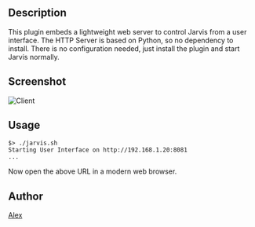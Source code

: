 <!---
IMPORTANT
=========
This README.md is displayed in the WebStore as well as within Jarvis app
Please do not change the structure of this file
Fill-in Description, Usage & Author sections
Make sure to rename the [en] folder into the language code your plugin is written in (ex: fr, es, de, it...)
For multi-language plugin:
- clone the language directory and translate commands/functions.sh
- optionally write the Description / Usage sections in several languages
-->
## Description
This plugin embeds a lightweight web server to control Jarvis from a user interface.
The HTTP Server is based on Python, so no dependency to install.
There is no configuration needed, just install the plugin and start Jarvis normally.

## Screenshot

![Client](https://cdn.rawgit.com/alexylem/jarvis-ui/master/screenshots/client.png)

## Usage
```
$> ./jarvis.sh
Starting User Interface on http://192.168.1.20:8081
...
```
Now open the above URL in a modern web browser.

## Author
[Alex](https://github.com/alexylem)
